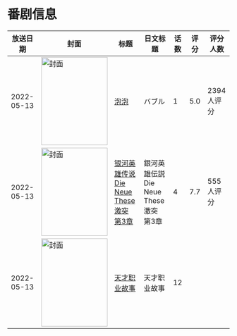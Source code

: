 # 番剧信息

|放送日期|封面|标题|日文标题|话数|评分|评分人数|
|---|---|---|---|---|---|---|
|2022-05-13|<img src="//lain.bgm.tv/pic/cover/c/21/87/361280_HFFwg.jpg" alt="封面" style="width:150px;height:200px;object-fit:cover;">|[泡泡](https://bangumi.tv/subject/361280)|バブル|1|5.0|2394人评分|
|2022-05-13|<img src="//lain.bgm.tv/pic/cover/c/7e/e1/361385_1gjA2.jpg" alt="封面" style="width:150px;height:200px;object-fit:cover;">|[银河英雄传说 Die Neue These 激突 第3章](https://bangumi.tv/subject/361385)|銀河英雄伝説 Die Neue These 激突 第3章|4|7.7|555人评分|
|2022-05-13|<img src="//lain.bgm.tv/pic/cover/c/6f/0a/494466_AJgAI.jpg" alt="封面" style="width:150px;height:200px;object-fit:cover;">|[天才职业故事](https://bangumi.tv/subject/494466)|天才职业故事|12|||
